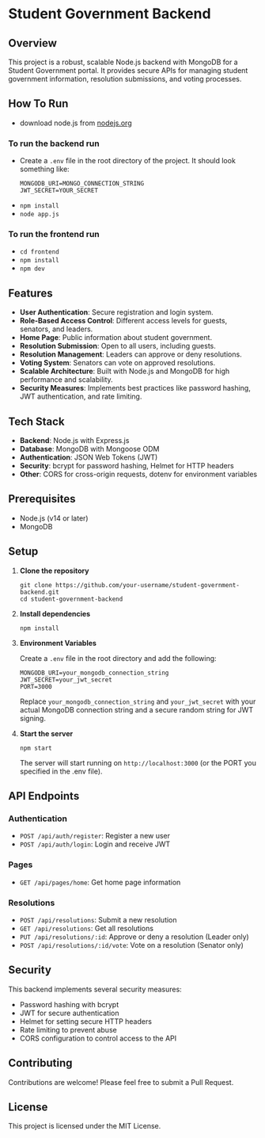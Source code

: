 # Student Government Backend

## Overview

This project is a robust, scalable Node.js backend with MongoDB for a Student Government portal. It provides secure APIs for managing student government information, resolution submissions, and voting processes.

## How To Run
- download node.js from [nodejs.org](https://nodejs.org/en)
### To run the **backend** run 
- Create a `.env` file in the root directory of the project. It should look something like:
    ```
    MONGODB_URI=MONGO_CONNECTION_STRING
    JWT_SECRET=YOUR_SECRET
    ```
- `npm install`
- `node app.js`

### To run the **frontend** run 
- `cd frontend`
- `npm install`
- `npm dev`


## Features

- **User Authentication**: Secure registration and login system.
- **Role-Based Access Control**: Different access levels for guests, senators, and leaders.
- **Home Page**: Public information about student government.
- **Resolution Submission**: Open to all users, including guests.
- **Resolution Management**: Leaders can approve or deny resolutions.
- **Voting System**: Senators can vote on approved resolutions.
- **Scalable Architecture**: Built with Node.js and MongoDB for high performance and scalability.
- **Security Measures**: Implements best practices like password hashing, JWT authentication, and rate limiting.

## Tech Stack

- **Backend**: Node.js with Express.js
- **Database**: MongoDB with Mongoose ODM
- **Authentication**: JSON Web Tokens (JWT)
- **Security**: bcrypt for password hashing, Helmet for HTTP headers
- **Other**: CORS for cross-origin requests, dotenv for environment variables

## Prerequisites

- Node.js (v14 or later)
- MongoDB

## Setup

1. **Clone the repository**

   ```
   git clone https://github.com/your-username/student-government-backend.git
   cd student-government-backend
   ```

2. **Install dependencies**

   ```
   npm install
   ```

3. **Environment Variables**

   Create a `.env` file in the root directory and add the following:

   ```
   MONGODB_URI=your_mongodb_connection_string
   JWT_SECRET=your_jwt_secret
   PORT=3000
   ```

   Replace `your_mongodb_connection_string` and `your_jwt_secret` with your actual MongoDB connection string and a secure random string for JWT signing.

4. **Start the server**

   ```
   npm start
   ```

   The server will start running on `http://localhost:3000` (or the PORT you specified in the .env file).

## API Endpoints

### Authentication

- `POST /api/auth/register`: Register a new user
- `POST /api/auth/login`: Login and receive JWT

### Pages

- `GET /api/pages/home`: Get home page information

### Resolutions

- `POST /api/resolutions`: Submit a new resolution
- `GET /api/resolutions`: Get all resolutions
- `PUT /api/resolutions/:id`: Approve or deny a resolution (Leader only)
- `POST /api/resolutions/:id/vote`: Vote on a resolution (Senator only)

## Security

This backend implements several security measures:

- Password hashing with bcrypt
- JWT for secure authentication
- Helmet for setting secure HTTP headers
- Rate limiting to prevent abuse
- CORS configuration to control access to the API

## Contributing

Contributions are welcome! Please feel free to submit a Pull Request.

## License

This project is licensed under the MIT License.
